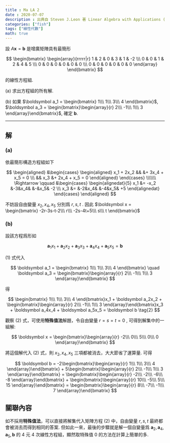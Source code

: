 ```yaml
---
title : Ma LA 2
date : 2020-07-07
description : 出典自 Steven J.Leon 著 Linear Algebra with Applications (Ninth Edition) Page.16
categories: ["fish"]
tags: ["線性代數"]
math: true
---
```


設 $A\boldsymbol x = \boldsymbol b$ 是增廣矩陣具有最簡形

$$
\begin{bmatrix}
 \begin{array}{rrrrr|r}
 1 & 2 & 0 & 3 & 1 & -2 \\\ 
 0 & 0 & 1 & 2 & 4 & 5 \\\ 
 0 & 0 & 0 & 0 & 0 & 0 \\\ 
 0 & 0 & 0 & 0 & 0 & 0
 \end{array}
\end{bmatrix}
$$

的線性方程組.

(a) 求出方程組的所有解.

(‌b) 如果 $\boldsymbol a_1 = \begin{bmatrix} 1\\\ 1\\\ 3\\\ 4 \end{bmatrix}$, $\boldsymbol a_3 = \begin{bmatrix}\begin{array}{r} 2\\\ -1\\\ 1\\\ 3 \end{array}\end{bmatrix}$, 確定 $\boldsymbol b$.

---

## 解

### (a)  
依最簡形構造方程組如下

$$
\begin{aligned}
    &\begin{cases}
        \begin{aligned}
            x_1 + 2x_2 &&     &+ 3x_4 + x_5 = 0 \\\ 
                       && x_3 &+ 2x_4 + x_5 = 0
        \end{aligned}
    \end{cases}
    \\\\\\\ 
    \Rightarrow \qquad
    &\begin{cases}
        \begin{alignedat}{5}
            x_1 &= -x_2 &-3&x_4&  &-&x_5& -2 \\\ 
            x_3 &=      &-2&x_4& &-4&x_5& +5
        \end{alignedat}
    \end{cases}
\end{aligned}
$$

不妨設自由變量 $x_2, x_4, x_5$ 分別爲 $r, s, t$ .
因此 $\boldsymbol x = \begin{bmatrix} -2r-3s-t-2\\\ r\\\ -2s-4t+5\\\ s\\\ t \end{bmatrix}$

### (b)

設該方程爲形如

$$
\boldsymbol a_1x_1 + 
\boldsymbol a_2x_2 + 
\boldsymbol a_3x_3 + 
\boldsymbol a_4x_4 + 
\boldsymbol a_5x_5 = \boldsymbol b \tag{1}
$$

(1) 式代入

$$
\boldsymbol a_1 = \begin{bmatrix} 1\\\ 1\\\ 3\\\ 4 \end{bmatrix} \quad
\boldsymbol a_3 = \begin{bmatrix}\begin{array}{r} 2\\\ -1\\\ 1\\\ 3 \end{array}\end{bmatrix}
$$

得

$$
\begin{bmatrix} 1\\\ 1\\\ 3\\\ 4 \end{bmatrix}x_1 + 
\boldsymbol a_2x_2 + 
\begin{bmatrix}\begin{array}{r} 2\\\ -1\\\ 1\\\ 3 \end{array}\end{bmatrix}x_3 + 
\boldsymbol a_4x_4 + 
\boldsymbol a_5x_5 = \boldsymbol b
\tag{2}
$$

觀察 (2) 式，可使用**特殊值法**解題，令自由變量 $r = s = t = 0$ , 可得到解集中的一組解:

$$
\boldsymbol x = \begin{bmatrix}\begin{array}{r} -2\\\ 0\\\ 5\\\ 0\\\ 0 \end{array}\end{bmatrix}
$$

將這個解代入 (2) 式，則 $x_2, x_4, x_5$ 三項都被消去，大大節省了運算量. 可得

$$
    \boldsymbol b = 
    -2\begin{bmatrix}\begin{array}{r}  1\\\  1\\\ 3\\\ 4 \end{array}\end{bmatrix} +
     5\begin{bmatrix}\begin{array}{r}  2\\\ -1\\\ 1\\\ 3 \end{array}\end{bmatrix} =
    \begin{bmatrix}\begin{array}{r}  -2\\\  -2\\\ -6\\\ -8 \end{array}\end{bmatrix} +
    \begin{bmatrix}\begin{array}{r}  10\\\  -5\\\  5\\\ 15 \end{array}\end{bmatrix} =
    \begin{bmatrix}\begin{array}{r}   8\\\  -7\\\  -1\\\ 7 \end{array}\end{bmatrix}
$$

## 關聯內容
如不採用**特殊值法**，可以直接將解集代入矩陣方程 (2) 中，自由變量 $r, s, t$ 最終都會被消去而得到相同的答案. 但如此一來，最後的步驟就是解一個自變量爲 $\boldsymbol a_2, \boldsymbol a_4, \boldsymbol a_5, \boldsymbol b$ 的 4 元 4 次線性方程組，顯然取特殊值 0 的方法在計算上簡單的多.

